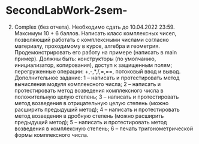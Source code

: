 # SecondLabWork-2sem-
2. Complex (без отчета). Необходимо сдать до 10.04.2022 23:59. Максимум 10 + 6 баллов. Написать класс комплексных чисел, позволяющий работать с комплексными числами согласно материалу, проходимому в курсе, алгебра и геометрия. Продемонстрировать его работу на примере (написать в main пример). Должны быть:  конструкторы (по умолчанию, инициализатор, копирования), доступ к защищенным полям;  перегруженные операции: +,-,*,/,=,==, потоковый ввод и вывод.  Дополнительное задание:  1 – написать и протестировать метод вычисления модуля комплексного числа; 2 – написать и протестировать метод возведения комплексного числа в положительную целую степень; 3 – написать и протестировать метод возведения в отрицательную целую степень (можно расширить предыдущий метод); 4 – написать и протестировать метод возведения в дробную степень (можно расширить предыдущий метод); 5 – написать и протестировать метод возведения в комплексную степень; 6 – печать тригонометрической формы комплексного числа.
